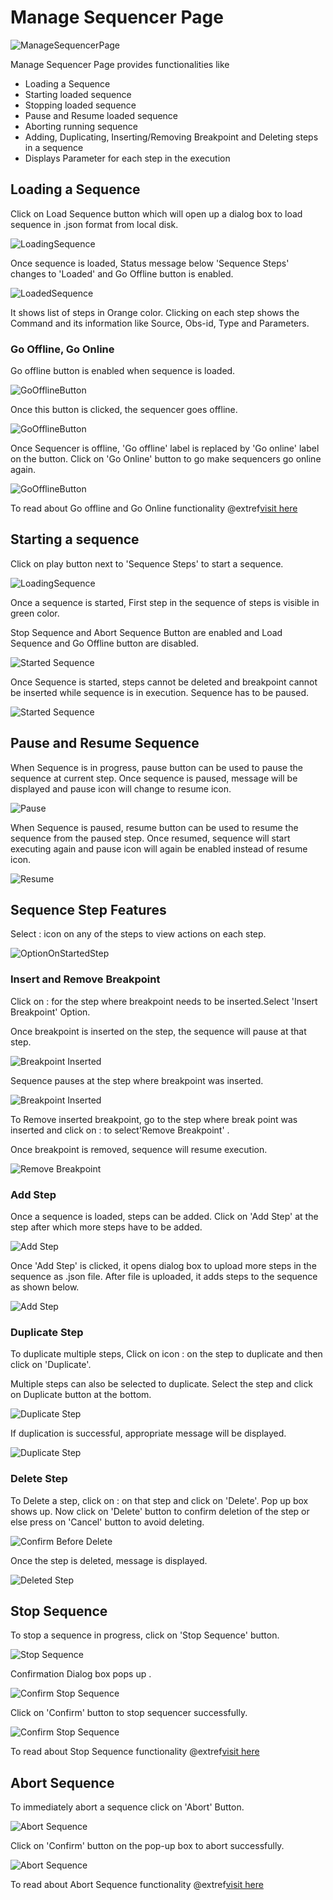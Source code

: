 # Manage Sequencer Page

![ManageSequencerPage](./images/ManageSequencer-BeforeLoadingSequence.png)

Manage Sequencer Page provides functionalities like

* Loading a Sequence 
* Starting loaded sequence
* Stopping  loaded sequence
* Pause and Resume loaded sequence
* Aborting running sequence
* Adding, Duplicating, Inserting/Removing Breakpoint and Deleting steps in a sequence
* Displays Parameter for each step in the execution

## Loading a Sequence   

Click on Load Sequence button which will open up a dialog box to load sequence in .json format from local disk. 

![LoadingSequence](./images/ManageSequencer-LoadingSequencefromlocal.png)

Once sequence is loaded, Status message below 'Sequence Steps' changes to 'Loaded' and Go Offline button is enabled.

![LoadedSequence](./images/ManageSequencer-LoadedSequence.png)

It shows list of steps in Orange color. Clicking on each step shows the Command and its information like Source, Obs-id, Type and Parameters. 

### Go Offline, Go Online

Go offline button is enabled when sequence is loaded. 

![GoOfflineButton](./images/ManageSequencer-ClickonGoOffline.png)

Once this button is clicked, the sequencer goes offline. 

![GoOfflineButton](./images/ManageSequencer-GoOfflineDone.png)

Once Sequencer is offline, 'Go offline' label is replaced by 'Go online' label on the button. Click on 'Go Online' button to go make sequencers go online again. 

![GoOfflineButton](./images/ManageSequencer-GoOnlineDone.png)

To read about Go offline and Go Online functionality @extref[visit here](esw:////scripts/dsl/constructs/handlers.html#online-and-offline-handlers)

## Starting a sequence 

Click on play button next to 'Sequence Steps' to start a sequence.

![LoadingSequence](./images/ManageSequencer_StartSequence.png)

Once a sequence is started, First step in the sequence of steps is visible in green color. 

Stop Sequence and Abort Sequence Button are enabled and Load Sequence and Go Offline button are disabled. 

![Started Sequence](./images/ManageSequencer-SequenceStarted.png)

Once Sequence is started, steps cannot be deleted and breakpoint cannot be inserted while sequence is in execution. Sequence has to be paused. 

![Started Sequence](./images/SequenceinProgress_OptionOnStep.png)

## Pause and Resume Sequence

When Sequence is in progress, pause button can be used to pause the sequence at current step. Once sequence is paused, message will be displayed and pause icon will change to resume icon. 

![Pause](./images/ManageSequencer-pause.png)

When Sequence is paused, resume button can be used to resume the sequence from the paused step. Once resumed, sequence will start executing again and pause icon will again be enabled instead of resume icon. 

![Resume](./images/ManageSequencer-ResumeSequence.png)

## Sequence Step Features

Select : icon on any of the steps to view actions on each step.

![OptionOnStartedStep](./images/ManageSequencer-OptionOnAStep.png)

### Insert and Remove Breakpoint

Click on : for the step where breakpoint needs to be inserted.Select 'Insert Breakpoint' Option. 

Once breakpoint is inserted on the step, the sequence will pause at that step. 

![Breakpoint Inserted](./images/ManageSequencer-InsertedBreakpoint.png)

Sequence pauses at the step where breakpoint was inserted. 

![Breakpoint Inserted](./images/SequencePausedAtInsertedBreakpoint.png)

To Remove inserted breakpoint, go to the step where break point was inserted and click on : to select'Remove Breakpoint' .

Once breakpoint is removed, sequence will resume execution. 

![Remove Breakpoint](./images/ManageSequencer-RemoveBreakpoint.png)

### Add Step 

Once a sequence is loaded, steps can be added. Click on 'Add Step' at the step after which more steps have to be added.

![Add Step](./images/ManageSequencer-AddSteps.png)

Once 'Add Step' is clicked, it opens dialog box to upload more steps in the sequence as .json file. After file is uploaded, it adds steps to the sequence as shown below. 

![Add Step](./images/ManageSequencer-AddedSteps.png)

### Duplicate Step

To duplicate multiple steps, Click on icon : on the step to duplicate and then click on 'Duplicate'. 

Multiple steps can also be selected to duplicate. Select the step and click on Duplicate button at the bottom. 

![Duplicate Step](./images/ManageSequencer-SelectStepsToDuplicate.png)

If duplication is successful, appropriate message will be displayed. 

![Duplicate Step](./images/ManageSequencer-DuplicatedSteps.png)


### Delete Step

To Delete a step, click on : on that step and click on 'Delete'. Pop up box shows up. 
Now click on 'Delete' button to confirm deletion of the step or else press on 'Cancel' button to avoid deleting. 

![Confirm Before Delete](./images/ManageSequencer-DeleteAStepConfirm.png)

Once the step is deleted, message is displayed.

![Deleted Step](./images/ManageSequencer-DeleteAStep.png)

## Stop Sequence

To stop a sequence in progress, click on 'Stop Sequence' button.

![Stop Sequence](./images/ManageSequencer-StopSequenceButton.png)

Confirmation Dialog box pops up . 

![Confirm Stop Sequence](./images/ManageSequence-ConfirmBeforeStoppingSequencer.png)

Click on 'Confirm' button to stop sequencer successfully. 

![Confirm Stop Sequence](./images/ManageSequencer_SuccessfullyStoppedSequence.png)


To read about Stop Sequence functionality @extref[visit here](esw:////scripts/dsl/constructs//handlers.html#stop-handler)

## Abort Sequence

To immediately abort a sequence click on 'Abort' Button. 

![Abort Sequence](./images/ManageSequencer-AbortSequenceConfirm.png)

Click on 'Confirm' button on the pop-up box to abort successfully. 

![Abort Sequence](./images/ManageSequence-AbortedSuccessfully.png)

To read about Abort Sequence functionality @extref[visit here](esw:////scripts/dsl/constructs/handlers.html#abort-sequence-handler)







